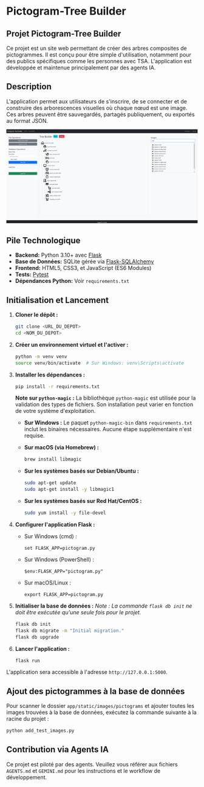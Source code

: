 # Pictogram-Tree Builder

## Projet Pictogram-Tree Builder
Ce projet est un site web permettant de créer des arbres composites de pictogrammes. Il est conçu pour être simple d'utilisation, notamment pour des publics spécifiques comme les personnes avec TSA. L'application est développée et maintenue principalement par des agents IA.

## Description

L'application permet aux utilisateurs de s'inscrire, de se connecter et de construire des arborescences visuelles où chaque nœud est une image. Ces arbres peuvent être sauvegardés, partagés publiquement, ou exportés au format JSON.

![Pictogram-Tree Builder](app/static/images/capture01.png)
## Pile Technologique

*   **Backend:** Python 3.10+ avec [Flask](https://flask.palletsprojects.com/)
*   **Base de Données:** SQLite gérée via [Flask-SQLAlchemy](https://flask-sqlalchemy.palletsprojects.com/)
*   **Frontend:** HTML5, CSS3, et JavaScript (ES6 Modules)
*   **Tests:** [Pytest](https://docs.pytest.org/)
*   **Dépendances Python:** Voir `requirements.txt`

## Initialisation et Lancement

1.  **Cloner le dépôt :**
    ```bash
    git clone <URL_DU_DEPOT>
    cd <NOM_DU_DEPOT>
    ```

2.  **Créer un environnement virtuel et l'activer :**
    ```bash
    python -m venv venv
    source venv/bin/activate  # Sur Windows: venv\Scripts\activate
    ```

3.  **Installer les dépendances :**
    ```bash
    pip install -r requirements.txt
    ```

    **Note sur `python-magic` :**
    La bibliothèque `python-magic` est utilisée pour la validation des types de fichiers. Son installation peut varier en fonction de votre système d'exploitation.

    - **Sur Windows :**
      Le paquet `python-magic-bin` dans `requirements.txt` inclut les binaires nécessaires. Aucune étape supplémentaire n'est requise.

    - **Sur macOS (via Homebrew) :**
      ```bash
      brew install libmagic
      ```

    - **Sur les systèmes basés sur Debian/Ubuntu :**
      ```bash
      sudo apt-get update
      sudo apt-get install -y libmagic1
      ```

    - **Sur les systèmes basés sur Red Hat/CentOS :**
      ```bash
      sudo yum install -y file-devel
      ```

4.  **Configurer l'application Flask :**
    - Sur Windows (cmd) :
      ```
      set FLASK_APP=pictogram.py
      ```
    - Sur Windows (PowerShell) :
      ```
      $env:FLASK_APP="pictogram.py"
      ```
    - Sur macOS/Linux :
      ```
      export FLASK_APP=pictogram.py
      ```

5.  **Initialiser la base de données :**
    *Note : La commande `flask db init` ne doit être exécutée qu'une seule fois pour le projet.*
    ```bash
    flask db init
    flask db migrate -m "Initial migration."
    flask db upgrade
    ```

6.  **Lancer l'application :**
    ```bash
    flask run
    ```
L'application sera accessible à l'adresse `http://127.0.0.1:5000`.

## Ajout des pictogrammes à la base de données

Pour scanner le dossier `app/static/images/pictograms` et ajouter toutes les images trouvées à la base de données, exécutez la commande suivante à la racine du projet :

```bash
python add_test_images.py
```

## Contribution via Agents IA

Ce projet est piloté par des agents. Veuillez vous référer aux fichiers `AGENTS.md` et `GEMINI.md` pour les instructions et le workflow de développement.